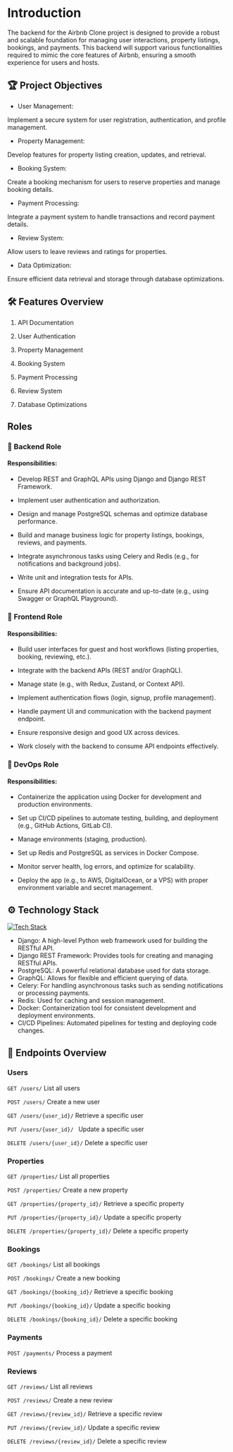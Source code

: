 # Introduction 
The backend for the Airbnb Clone project is designed to provide a robust and scalable foundation for managing user interactions, property listings, bookings, and payments. This backend will support various functionalities required to mimic the core features of Airbnb, ensuring a smooth experience for users and hosts.

## 🏆 Project Objectives
- User Management:

Implement a secure system for user registration, authentication, and profile management.

- Property Management: 

Develop features for property listing creation, updates, and retrieval.

- Booking System:

Create a booking mechanism for users to reserve properties and manage booking details.

- Payment Processing:

Integrate a payment system to handle transactions and record payment details.

- Review System:

Allow users to leave reviews and ratings for properties.

- Data Optimization:

Ensure efficient data retrieval and storage through database optimizations.

## 🛠️ Features Overview

1. API Documentation

2. User Authentication

3. Property Management

4. Booking System

5. Payment Processing

6. Review System

7. Database Optimizations

## Roles

### 🔧 Backend Role
#### Responsibilities:
- Develop REST and GraphQL APIs using Django and Django REST Framework.

- Implement user authentication and authorization.

- Design and manage PostgreSQL schemas and optimize database performance.

- Build and manage business logic for property listings, bookings, reviews, and payments.

- Integrate asynchronous tasks using Celery and Redis (e.g., for notifications and background jobs).

- Write unit and integration tests for APIs.

- Ensure API documentation is accurate and up-to-date (e.g., using Swagger or GraphQL Playground).

 
### 🎨 Frontend Role
#### Responsibilities:

- Build user interfaces for guest and host workflows (listing properties, booking, reviewing, etc.).

- Integrate with the backend APIs (REST and/or GraphQL).

- Manage state (e.g., with Redux, Zustand, or Context API).

- Implement authentication flows (login, signup, profile management).

- Handle payment UI and communication with the backend payment endpoint.

- Ensure responsive design and good UX across devices.

- Work closely with the backend to consume API endpoints effectively.

### 🚀 DevOps Role
#### Responsibilities:

- Containerize the application using Docker for development and production environments.

- Set up CI/CD pipelines to automate testing, building, and deployment (e.g., GitHub Actions, GitLab CI).

- Manage environments (staging, production).

- Set up Redis and PostgreSQL as services in Docker Compose.

- Monitor server health, log errors, and optimize for scalability.

- Deploy the app (e.g., to AWS, DigitalOcean, or a VPS) with proper environment variable and secret management.


## ⚙️ Technology Stack

[![Tech Stack](https://skillicons.dev/icons?i=django,postgres,graphql,redis,docker)](https://skillicons.dev)

- Django: A high-level Python web framework used for building the RESTful API.
- Django REST Framework: Provides tools for creating and managing RESTful APIs.
- PostgreSQL: A powerful relational database used for data storage.
- GraphQL: Allows for flexible and efficient querying of data.
- Celery: For handling asynchronous tasks such as sending notifications or processing payments.
- Redis: Used for caching and session management.
- Docker: Containerization tool for consistent development and deployment environments.
- CI/CD Pipelines: Automated pipelines for testing and deploying code changes.

## 📌 Endpoints Overview

### Users

`GET /users/` List all users

`POST /users/` Create a new user

`GET /users/{user_id}/` Retrieve a specific user

`PUT /users/{user_id}/ ` Update a specific user

`DELETE /users/{user_id}/` Delete a specific user

### Properties

`GET /properties/` List all properties

`POST /properties/` Create a new property

`GET /properties/{property_id}/` Retrieve a specific property

`PUT /properties/{property_id}/` Update a specific property

`DELETE /properties/{property_id}/` Delete a specific property

### Bookings

`GET /bookings/` List all bookings

`POST /bookings/` Create a new booking

`GET /bookings/{booking_id}/` Retrieve a specific booking

`PUT /bookings/{booking_id}/` Update a specific booking

`DELETE /bookings/{booking_id}/` Delete a specific booking

### Payments

`POST /payments/` Process a payment

### Reviews

`GET /reviews/` List all reviews

`POST /reviews/` Create a new review

`GET /reviews/{review_id}/` Retrieve a specific review

`PUT /reviews/{review_id}/` Update a specific review

`DELETE /reviews/{review_id}/` Delete a specific review

